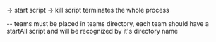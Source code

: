 -> start script
-> kill script terminates the whole process

-- teams must be placed in teams directory, each team should have a startAll
script and will be recognized by it's directory name
